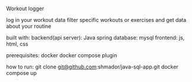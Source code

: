 Workout logger

log in your workout data
filter specific workouts or exercises and get data about your routine

built with:
    backend(api server): Java spring
    database: mysql
    frontend: js, html, css

prerequisites:
    docker
    docker compose plugin

how to run:
    git clone git@github.com:shmador/java-sql-app.git
    docker compose up

